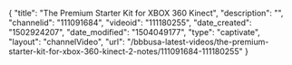 {
    "title": "The Premium Starter Kit for XBOX 360 Kinect",
    "description": "",
    "channelid": "111091684",
    "videoid": "111180255",
    "date_created": "1502924207",
    "date_modified": "1504049177",
    "type": "captivate",
    "layout": "channelVideo",
    "url": "\/bbbusa-latest-videos\/the-premium-starter-kit-for-xbox-360-kinect-2-notes\/111091684-111180255"
}